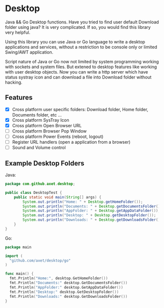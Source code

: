 # Desktop

Java && Go Desktop functions. Have you tried to find user default Download folder using java? It is very complicated. If so, you would find this library very helpful.

Using this library you can use Java or Go language to write a desktop applications and services, without a restriction to be console only or limited Swing/AWT application.

Script nature of Java or Go now not limited by system programming working with sockets and system files. But extened to desktop features like working with user desktop objects. Now you can write a http server which have status systray icon and can download a file into Download folder without hacking.

## Features

  - [X] Cross platform user specific folders: Download folder, Home folder, Documents folder, etc ...
  - [X] Cross platform SysTray Icon
  - [X] Cross platform Open Browser URL
  - [ ] Cross platform Browser Pop Window
  - [ ] Cross platform Power Events (reboot, logout)
  - [ ] Register URL handlers (open a application from a browser)
  - [ ] Sound and Volume control

## Example Desktop Folders



Java:

```java
package com.github.axet.desktop;

public class DesktopTest {
    public static void main(String[] args) {
        System.out.println("Home: " + Desktop.getHomeFolder());
        System.out.println("Documents: " + Desktop.getDocumentsFolder());
        System.out.println("AppFolder: " + Desktop.getAppDataFolder());
        System.out.println("Desktop: " + Desktop.getDesktopFolder());
        System.out.println("Downloads: " + Desktop.getDownloadsFolder());
    }
}
```

Go:

```go
package main

import (
  "github.com/axet/desktop/go"
)

func main() {
  fmt.Println("Home:", desktop.GetHomeFolder())
  fmt.Println("Documents:" desktop.GetDocumentsFolder())
  fmt.Println("AppFolder:" desktop.GetAppDataFolder())
  fmt.Println("Desktop:" desktop.GetDesktopFolder())
  fmt.Println("Downloads:" desktop.GetDownloadsFolder())
}
```
